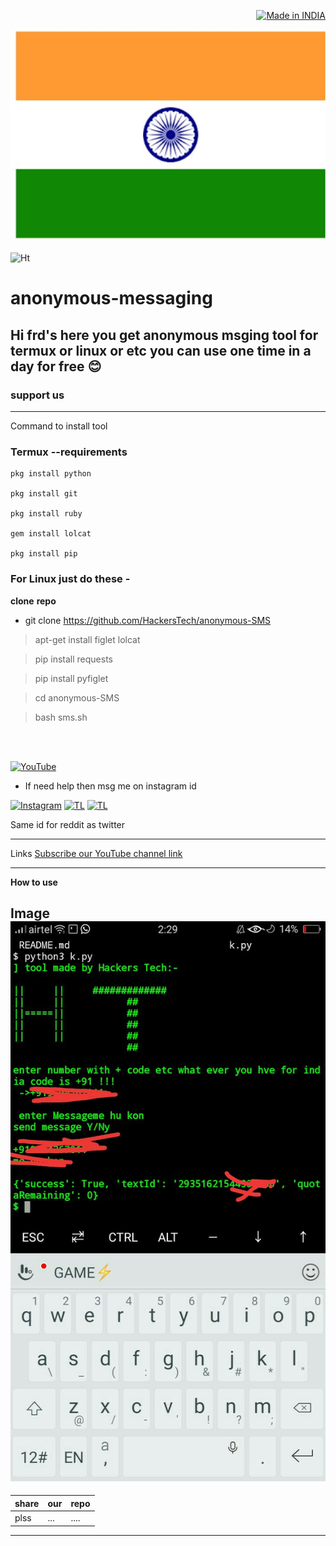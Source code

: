 <p align="right">
<a href=""><img title="Made in INDIA" src="https://img.shields.io/badge/MADE%20IN-INDIA-SCRIPT?colorA=%23ff8100&colorB=%23017e40&colorC=%23ff0000&style=for-the-badge"></a>
</p>

![ht](https://github.com/HackersTech/anonymous-SMS/blob/main/IMG_20210618_224329.jpg)

![Ht](https://img.shields.io/badge/Made%20by-hackersTech-orange)

# anonymous-messaging
## Hi frd's here you get anonymous msging tool for termux or linux or etc you can use one time in a day for free 😊
### support us

---

Command to install tool

### Termux --requirements
```
pkg install python

pkg install git

pkg install ruby
 
gem install lolcat

pkg install pip
```

### For Linux just do these -
**clone** **repo**


- git clone https://github.com/HackersTech/anonymous-SMS


>apt-get install figlet lolcat

>pip install requests


>pip install pyfiglet

>cd anonymous-SMS




>bash sms.sh


<br>
</br>

<a href="https://youtube.com/channel/UCEX1r_jZouOOpKY7DiWIR6A"><img title="YouTube" src="https://img.shields.io/badge/YouTube-Hackers Tech-blue?style=for-the-badge&logo=Youtube"></a>

- If need help then msg me on instagram id

[![Instagram](https://img.shields.io/badge/INSTAGRAM-ForHelp-brightgreen?style=for-the-badge&logo=instagram)](
https://instagram.com/hackers__tech?utm_medium=copy_link)
[![TL](https://img.shields.io/badge/TELEGRAM-CHANNEL-green?style=for-the-badge&logo=telegram)](https://t.me/hacker_s_tech)
[![TL](https://img.shields.io/badge/Twitter-account-red?style=for-the-badge&logo=Twitter)](https://twitter.com/HackersTech1?s=09)


Same id for reddit as twitter


---
Links
[Subscribe our YouTube channel link](https://youtube.com/channel/UCEX1r_jZouOOpKY7DiWIR6A)


---
**How to use**

Image ![](https://github.com/HackersTech/anonymous-SMS/blob/main/IMG_20210523_144032.jpg)
---
|share|our|repo |
|--- |--- |--- |
|plss| ...|....|


---
